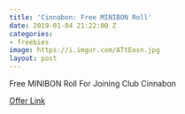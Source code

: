 ```yaml
---
title: 'Cinnabon: Free MINIBON Roll'
date: 2019-01-04 21:22:00 Z
categories:
- freebies
image: https://i.imgur.com/ATtEosn.jpg
layout: post
---
```


Free MINIBON Roll For Joining Club Cinnabon

[Offer Link](http://cinnabon.fbmta.com/members/UpdateProfile.aspx?Action=Subscribe&InputSource=W)